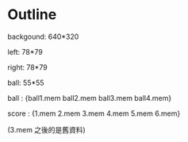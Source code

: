 # Outline

backgound: 640*320

left: 78*79

right: 78*79

ball: 55*55

ball : {ball1.mem ball2.mem ball3.mem ball4.mem}

score : {1.mem 2.mem 3.mem 4.mem 5.mem 6.mem}

(3.mem 之後的是舊資料)
